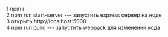 1 npm i <br>
2 npm run start-server --- запустить express сервер на ноде<br>
3 открыть http://localhost:5000  <br>
4 npm run build  --- запустить webpack для изменений кода<br>


